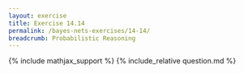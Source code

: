 ```yaml
---
layout: exercise
title: Exercise 14.14
permalink: /bayes-nets-exercises/14-14/
breadcrumb: Probabilistic Reasoning
---
```


{% include mathjax_support %}
{% include_relative question.md %}

